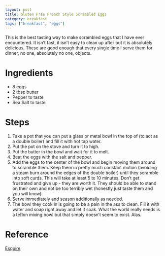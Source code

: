```yaml
---
layout: post
title: Gluten Free French Style Scrambled Eggs
category: breakfast
tags: ["breakfast", "eggs"]
---
```

This is the best tasting way to make scrambled eggs that I have ever encountered.  It isn’t fast, it isn’t easy to clean up after but it is absolutely delicious.  These are good enough that every single time I serve them for dinner, no one, absolutely no one, objects.

# Ingredients

* 8 eggs
* 2 tbsp butter
* Pepper to taste
* Sea Salt to taste

# Steps

1. Take a pot that you can put a glass or metal bowl in the top of (to act as a double boiler) and fill it with hot tap water.
2. Put the pot on the stove and turn it to high.
3. Put the butter in the bowl and wait for it to melt.
4. Beat the eggs with the salt and pepper.
5. Add the eggs to the center of the bowl and begin moving them around to scramble them.  Keep them in pretty much constant motion (avoiding a steam burn around the edges of the double boiler) until they scramble into soft curds.  This will take at least 5 to 10 minutes.  Don’t get frustrated and give up - they are worth it.  They should be able to stand on their own and not be too terribly wet (honestly just taste them and you will know).
6. Serve immediately and season additionally as needed.
7. The bowl they cook in is going to be a pain in the ass to clean.  Fill it with water and soap right away and let it soak.  What the world really needs is a teflon mixing bowl but that simply doesn’t seem to exist.  Alas.

# Reference

[Esquire](https://www.esquire.com/food-drink/food/recipes/a56299/how-to-make-scrambled-eggs/)